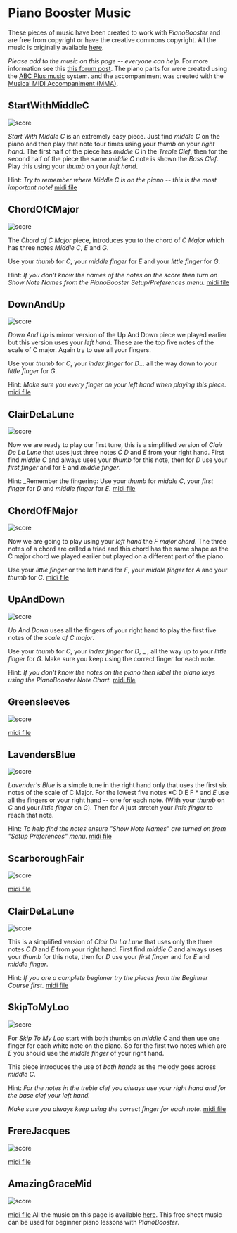 # Piano Booster Music

These pieces of music have been created to work with *PianoBooster* and
are free from copyright or have the creative commons copyright.
All the music is originally available [here](PianoBoosterMusic.zip).

*Please add to the music on this page  -- everyone can help.* For more information see this
[this forum post](http://n2.nabble.com/Creating-music-for-PianoBooster-using-MMA-Everyone-can-help-td4167350.html#a4167350).
The piano parts for were created using the [ABC Plus music](http://abcplus.sourceforge.net/) system.
and the accompaniment was created with the [Musical MIDI Accompaniment (MMA)]("http://www.mellowood.ca/mma/).
## StartWithMiddleC
![score](BeginnerCourse/StartWithMiddleC001.svg)

*Start With Middle C* is an extremely easy piece. Just find *middle C* on the piano
and then play that note four times using your *thumb* on your *right hand*.
The first half of the piece has *middle C* in the *Treble Clef*,
then for the second half of the piece the same *middle C* note is shown the *Bass Clef*.
Play this using your *thumb* on your *left hand*.

Hint: _Try to remember where *Middle C* is on the piano -- this is the most *important note*!_
[midi file](BeginnerCourse/StartWithMiddleC.mid)
## ChordOfCMajor
![score](BeginnerCourse/ChordOfCMajor001.svg)

The *Chord of C Major* piece, introduces you to the chord of *C Major*
which has three notes *Middle C*, *E* and *G*.

Use your *thumb* for *C*, your *middle finger* for *E*
and your *little finger* for *G*.

Hint: _If you don't know the names of the notes on the score then turn on *Show Note Names*
from the PianoBooster *Setup/Preferences* menu._
[midi file](BeginnerCourse/ChordOfCMajor.mid)
## DownAndUp
![score](BeginnerCourse/DownAndUp001.svg)

*Down And Up* is mirror version of the Up And Down piece we played earlier but this version uses your *left hand*.
These are the top five notes of the scale of C major. Again try to use all your fingers.

Use your *thumb* for *C*, your *index finger* for *D*…
all the way down to your *little finger* for *G*.


Hint: _Make sure you *every finger* on your *left hand* when playing this
piece._
[midi file](BeginnerCourse/DownAndUp.mid)
## ClairDeLaLune
![score](BeginnerCourse/ClairDeLaLune001.svg)

Now we are ready to play our first tune, this is a simplified version of *Clair De La Lune*
that uses just three notes *C D* and *E* from your right hand.
First find *middle C* and always uses your *thumb* for this note,
then for *D* use your *first finger* and for *E* and *middle finger*.


Hint: _Remember the fingering: Use your *thumb* for *middle C*, your *first finger* for *D*
and *middle finger* for *E*.
[midi file](BeginnerCourse/ClairDeLaLune.mid)
## ChordOfFMajor
![score](BeginnerCourse/ChordOfFMajor001.svg)

Now we are going to play using your *left hand* the *F major chord*.
The three notes of a chord are called a triad and this chord has the same shape as the C major chord
we played eariler but played on a different part of the piano.

Use your *little finger* or the left hand for *F*, your *middle finger* for *A*
and your *thumb* for *C*.
[midi file](BeginnerCourse/ChordOfFMajor.mid)
## UpAndDown
![score](BeginnerCourse/UpAndDown001.svg)

*Up And Down* uses all the fingers of your right hand
to play the first five notes of the *scale of C major*.

Use your *thumb* for *C*, your *index finger* for *D*, _ ,
all the way up to your *little finger* for *G*. Make sure you keep using the correct finger for each note.


Hint: _If you don't know the notes on the piano then
*label the piano keys* using the PianoBooster *Note Chart*._
[midi file](BeginnerCourse/UpAndDown.mid)
## Greensleeves
![score](BoosterMusic/Greensleeves001.svg)

[midi file](BoosterMusic/Greensleeves.mid)
## LavendersBlue
![score](BoosterMusic/LavendersBlue001.svg)

*Lavender's Blue* is a simple tune in the right hand only that uses
the first six notes of the scale of C Major.
For the lowest five notes  *C D E F * and *E* use
 all the fingers or your right hand -- one for each note.
 (With your *thumb* on *C* and your *little finger* on *G*).
 Then for *A* just stretch your *little finger* to reach that note.


Hint: _To help find the notes ensure "Show Note Names" are turned on from "Setup
Preferences" menu._
[midi file](BoosterMusic/LavendersBlue.mid)
## ScarboroughFair
![score](BoosterMusic/ScarboroughFair001.svg)

[midi file](BoosterMusic/ScarboroughFair.mid)
## ClairDeLaLune
![score](BoosterMusic/ClairDeLaLune001.svg)

This is a simplified version of *Clair De La Lune*
that uses only the three notes *C D* and *E* from your right hand.
First find *middle C* and always uses your *thumb* for this note,
then for *D* use your *first finger* and for *E* and *middle finger*.

Hint: _If you are a complete beginner try the pieces from the *Beginner Course* first._
[midi file](BoosterMusic/ClairDeLaLune.mid)
## SkipToMyLoo
![score](BoosterMusic/SkipToMyLoo001.svg)

For *Skip To My Loo* start with both thumbs on *middle C* and then use one finger for each white note on the piano.
So for the first two notes which are *E* you should use the *middle finger* of your right hand.

This piece introduces the use of *both hands* as the melody goes across *middle C*.

Hint: _For the notes in the *treble clef* you always use your *right hand*
and for the *base clef* your *left hand*._

_Make sure you always keep using the correct finger for each note._
[midi file](BoosterMusic/SkipToMyLoo.mid)
## FrereJacques
![score](BoosterMusic/FrereJacques001.svg)

[midi file](BoosterMusic/FrereJacques.mid)
## AmazingGraceMid
![score](BoosterMusic/AmazingGraceMid001.svg)

[midi file](BoosterMusic/AmazingGraceMid.mid)
All the music on this page is available [here](https://github.com/captnfab/PianoBooster/raw/master/music/BoosterMusicBooks.zip).
This free sheet music can be used for beginner piano lessons with *PianoBooster*.
